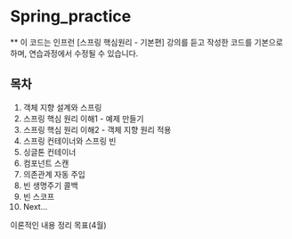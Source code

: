 # Spring_practice
** 이 코드는 인프런 [스프링 핵심원리 - 기본편] 강의를 듣고 작성한 코드를 기본으로 하며, 연습과정에서 수정될 수 있습니다.

## 목차
1. 객체 지향 설계와 스프링
2. 스프링 핵심 원리 이해1 - 예제 만들기
3. 스프링 핵심 원리 이해2 - 객체 지향 원리 적용
4. 스프링 컨테이너와 스프링 빈
5. 싱글톤 컨테이너
6. 컴포넌트 스캔
7. 의존관계 자동 주입
8. 빈 생명주기 콜백
9. 빈 스코프
10. Next...

이론적인 내용 정리 목표(4월)
